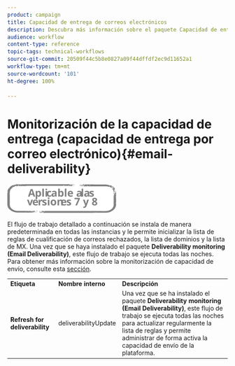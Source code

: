 ```yaml
---
product: campaign
title: Capacidad de entrega de correos electrónicos
description: Descubra más información sobre el paquete Capacidad de entrega por correo electrónico
audience: workflow
content-type: reference
topic-tags: technical-workflows
source-git-commit: 20509f44c5b8e0827a09f44dffdf2ec9d11652a1
workflow-type: tm+mt
source-wordcount: '101'
ht-degree: 100%

---
```



# Monitorización de la capacidad de entrega (capacidad de entrega por correo electrónico){#email-deliverability}

![](../../assets/common.svg)

El flujo de trabajo detallado a continuación se instala de manera predeterminada en todas las instancias y le permite inicializar la lista de reglas de cualificación de correos rechazados, la lista de dominios y la lista de MX. Una vez que se haya instalado el paquete **Deliverability monitoring (Email Deliverability)**, este flujo de trabajo se ejecuta todas las noches. Para obtener más información sobre la monitorización de capacidad de envío, consulte esta [sección](../../delivery/using/about-deliverability.md).

<table> 
 <tbody> 
  <tr> 
   <td> <strong>Etiqueta</strong><br /> </td> 
   <td> <strong>Nombre interno</strong><br /> </td> 
   <td> <strong>Descripción</strong><br /> </td> 
  </tr> 
  <tr> 
   <td> <strong>Refresh for deliverability</strong><br /> </td> 
   <td> <span class="uicontrol">deliverabilityUpdate</span> <br /> </td> 
   <td>  Una vez que se ha instalado el paquete <strong>Deliverability monitoring (Email Deliverability)</strong>, este flujo de trabajo se ejecuta todas las noches para actualizar regularmente la lista de reglas y permite administrar de forma activa la capacidad de envío de la plataforma.<br /> </td> 
  </tr> 
 </tbody> 
</table>

